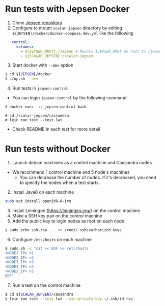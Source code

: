 
# Run tests with Jepsen Docker
1. Clone [Jepsen repository](https://github.com/jepsen-io/jepsen)
2. Configure to mount `scalar-jepsen` directory by editing `${JEPSEN}/docker/docker-compose.dev.yml` like the following

```yaml
   control:
     volumes:
       - ${JEPSEN_ROOT}:/jepsen # Mounts $JEPSEN_ROOT on host to /jepsen control container
       - ${SCALAR_JEPSEN}:/scalar-jepsen
```

3. Start docker with `--dev` option

```sh
$ cd ${JEPSEN}/docker
$ ./up.sh --dev
```

4. Run tests in `jepsen-control`
  - You can login `jepsen-control` by the following command
  ```sh
  $ docker exec -it jepsen-control bash
  ```

```
# cd /scalar-jepsen/cassandra
# lein run test --test lwt
```

  - Check README in each test for more detail

# Run tests without Docker
1. Launch debian machines as a control machine and Cassandra nodes
  - We recommend 1 control machine and 5 node's machines
    - You can decrease the number of nodes. If it's decreased, you need to specify the nodes when a test starts.
2. Install Java8 on each machine
```sh
sudo apt install openjdk-8-jre
```

3. Install Leiningen (https://leiningen.org/) on the control machine
4. Make a SSH key pair on the control machine
5. Add the public key to login nodes as root on each node

```sh
$ sudo echo ssh-rsa ... >> /root/.ssh/authorized_keys
```

6. Configure `/etc/hosts` on each machine

```sh
$ sudo sh -c "cat << EOF >> /etc/hosts
<NODE1_IP> n1
<NODE2_IP> n2
<NODE3_IP> n3
<NODE4_IP> n4
<NODE5_IP> n5
EOF"
```

7. Run a test on the control machine

```sh
$ cd ${SCALAR_JEPSEN}/cassandra
$ lein run test --test lwt --ssh-private-key ~/.ssh/id_rsa
```
